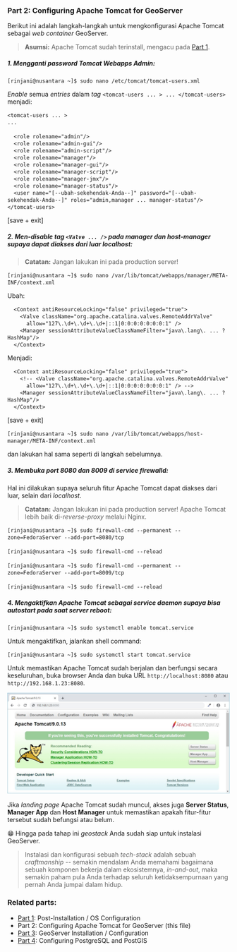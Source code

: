### Part 2: Configuring Apache Tomcat for GeoServer

Berikut ini adalah langkah-langkah untuk mengkonfigurasi Apache Tomcat sebagai _web container_ GeoServer.
> **Asumsi:** Apache Tomcat sudah terinstall, mengacu pada [Part 1](./README.md).

##### 1. Mengganti _password_ Tomcat Webapps Admin:
  
  ```
  [rinjani@nusantara ~]$ sudo nano /etc/tomcat/tomcat-users.xml
  ```
  
  _Enable_ semua _entries_ dalam _tag_ ```<tomcat-users ... > ... </tomcat-users>``` menjadi:
  
  ```
  <tomcat-users ... >
  ...
  
    <role rolename="admin"/>
    <role rolename="admin-gui"/>
    <role rolename="admin-script"/>
    <role rolename="manager"/>
    <role rolename="manager-gui"/>
    <role rolename="manager-script"/>
    <role rolename="manager-jmx"/>
    <role rolename="manager-status"/>
    <user name="[--ubah-sekehendak-Anda--]" password="[--ubah-sekehendak-Anda--]" roles="admin,manager ... manager-status"/>
  </tomcat-users>
  ```
  
  \[save + exit\]
  
##### 2. Men-_disable_ tag ```<Valve ... />``` pada _manager_ dan _host-manager_ supaya dapat diakses dari luar _localhost_:

> **Catatan:** Jangan lakukan ini pada production server!

  ```
  [rinjani@nusantara ~]$ sudo nano /var/lib/tomcat/webapps/manager/META-INF/context.xml
  ```
  
  Ubah:
  
  ```
    <Context antiResourceLocking="false" privileged="true">
      <Valve className="org.apache.catalina.valves.RemoteAddrValve"
        allow="127\.\d+\.\d+\.\d+|::1|0:0:0:0:0:0:0:1" />
      <Manager sessionAttributeValueClassNameFilter="java\.lang\. ... ?HashMap"/>
    </Context>
  ```
  
  Menjadi:
  
  ```
    <Context antiResourceLocking="false" privileged="true">
      <!-- <Valve className="org.apache.catalina.valves.RemoteAddrValve"
        allow="127\.\d+\.\d+\.\d+|::1|0:0:0:0:0:0:0:1" /> -->
      <Manager sessionAttributeValueClassNameFilter="java\.lang\. ... ?HashMap"/>
    </Context>
  ```
  
  \[save + exit\]
  
  ```
  [rinjani@nusantara ~]$ sudo nano /var/lib/tomcat/webapps/host-manager/META-INF/context.xml
  ```
  
  dan lakukan hal sama seperti di langkah sebelumnya.
  
##### 3. Membuka _port_ 8080 dan 8009 di service _firewalld_:

Hal ini dilakukan supaya seluruh fitur Apache Tomcat dapat diakses dari luar, selain dari _localhost_.

> **Catatan:** Jangan lakukan ini pada production server! Apache Tomcat lebih baik di-_reverse-proxy_ melalui Nginx.

  ```
  [rinjani@nusantara ~]$ sudo firewall-cmd --permanent --zone=FedoraServer --add-port=8080/tcp
  
  [rinjani@nusantara ~]$ sudo firewall-cmd --reload
  
  [rinjani@nusantara ~]$ sudo firewall-cmd --permanent --zone=FedoraServer --add-port=8009/tcp
  
  [rinjani@nusantara ~]$ sudo firewall-cmd --reload
  ```
  
##### 4. Mengaktifkan Apache Tomcat sebagai _service daemon_ supaya bisa _autostart_ pada saat server reboot:

  ```
  [rinjani@nusantara ~]$ sudo systemctl enable tomcat.service
  ```
  
  Untuk mengaktifkan, jalankan shell command:
  
  ```
  [rinjani@nusantara ~]$ sudo systemctl start tomcat.service
  ```
  
  Untuk memastikan Apache Tomcat sudah berjalan dan berfungsi secara keseluruhan, buka browser Anda dan buka URL ```http://localhost:8080``` atau ```http://192.168.1.23:8080```.
  
  ![Apache Tomcat Landing Page](./img/apache-tomcat.jpg)
  
  Jika _landing page_ Apache Tomcat sudah muncul, akses juga **Server Status**, **Manager App** dan **Host Manager** untuk memastikan apakah fitur-fitur tersebut sudah befungsi atau belum.
  
  :grin: Hingga pada tahap ini _geostack_ Anda sudah siap untuk instalasi GeoServer.

> Instalasi dan konfigurasi sebuah _tech-stack_ adalah sebuah _craftmanship_ -- semakin mendalam Anda memahami bagaimana sebuah komponen bekerja dalam ekosistemnya, _in-and-out_, maka semakin paham pula Anda terhadap seluruh ketidaksempurnaan yang pernah Anda jumpai dalam hidup.
  
### Related parts:
  * [Part 1](./README.md): Post-Installation / OS Configuration
  * Part 2: Configuring Apache Tomcat for GeoServer (this file)
  * [Part 3](./fedora-geostack-part-3-geoserver.md): GeoServer Installation / Configuration
  * [Part 4](./fedora-geostack-part-4-postgis.md): Configuring PostgreSQL and PostGIS

